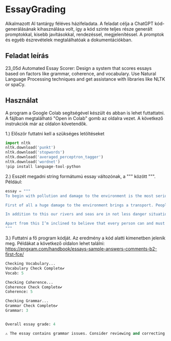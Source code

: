 # EssayGrading

Alkalmazott AI tantárgy féléves házifeladata. A feladat célja a ChatGPT kód-generálásának kihasználása volt, így a kód szinte teljes része generált promptokkal, kisebb javításokkal, rendezéssel, megjelenítéssel. A promptok és egyéb észrevételek megtalálhatóak a dokumentációkban.

## Feladat leírás

23_05d Automated Essay Scorer:
Design a system that scores essays based on factors like grammar, coherence, and vocabulary.
Use Natural Language Processing techniques and get assistance with libraries like NLTK or spaCy.

## Használat
A program a Google Colab segítségével készült és abban is lehet futtattatni. A fájlban megtalálható "Open in Colab" gomb az oldalra vezet. A következő instrukciók már az oldalon követendők.

1.) Először futtatni kell a szükséges letöltéseket
 
```python
import nltk
nltk.download('punkt')
nltk.download('stopwords')
nltk.download('averaged_perceptron_tagger')
nltk.download('wordnet')
!pip install language-tool-python
```
2.) Esszét megadni string formátumú essay változónak, a """ között """. Például:

```python
essay = """
To begin with pollution and damage to the environment is the most serious and difficult problem for countries of all over the world. Scientists of different countries predict a global ecocatastrophe if people won’t change their attitude to our planet.

First of all a huge damage to the environment brings a transport. People can’t imagine their living without cars, buses, trains, ships and planes. But it’s an open secret that one of disadvantage of these accustomed things is harmful exhaust. Needless to say that use of environment friendly engines helps us to save atmosphere from pollution.

In addition to this our rivers and seas are in not less danger situation. It’s a fact of common knowledge that numerous factories and plants pour off their waste to ponds. Obviously that cleaning manufacturing water helps to avoid extinction of ocean residents.

Apart from this I’m inclined to believe that every person can and must contribute to solving this important problem. Doing a little steps for protection our environment every day we will be able to save our Earth. And it’s a task of each of us.
"""
```
3.) Futtatni a fő program kódját. Az eredmény a kód alatti kimenetben jelenik meg. Példákat a következő oldalon lehet találni: https://engxam.com/handbook/essays-sample-answers-comments-b2-first-fce/

```python
Checking Vocabulary...
Vocabulary Check Complete✔️
Vocab: 5

Checking Coherence...
Coherence Check Complete✔️
Coherence: 5

Checking Grammar...
Grammar Check Complete✔️
Grammar: 3


Overall essay grade: 4

⚠️ The essay contains grammar issues. Consider reviewing and correcting them. ⚠️
```
